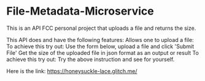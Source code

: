 # File-Metadata-Microservice
This is an API FCC personal project that uploads a file and returns the size.

This API does and have the following features:
Allows one to upload a file: To achieve this try out: Use the form below, upload a file and click 'Submit File'
Get the size of the uploaded file in json format as an output or result To achieve this try out: Try the above instruction and see for yourself.

Here is the link: https://honeysuckle-lace.glitch.me/

